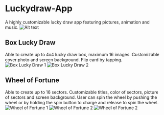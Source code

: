 # Luckydraw-App
A highly customizable lucky draw app featuring pictures, animation and music.
![Alt text](https://github.com/kelokchan/Luckydraw-App/blob/master/Screenshots/1.jpg?raw=true "Home Screen")

## Box Lucky Draw
Able to create up to 4x4 lucky draw box, maximum 16 images. Customizable cover photo and screen background. Flip card by tapping.
![Box Lucky Draw 1]({{https://raw.githubusercontent.com/kelokchan/Luckydraw-App/master/Screenshots/2.jpg?raw=true}}//2.jpg)
![Box Lucky Draw 2]({{site.baseurl}}//3.jpg)

## Wheel of Fortune
Able to create up to 16 sectors. Customizable titles, color of sectors, picture of sectors and screen background. User can spin the wheel by pushing the wheel or by holding the spin button to charge and release to spin the wheel.
![Wheel of Fortune 1]({{site.baseurl}}//4.jpg)
![Wheel of Fortune 2]({{site.baseurl}}//5.jpg)
![Wheel of Fortune 2]({{site.baseurl}}//6.jpg)

